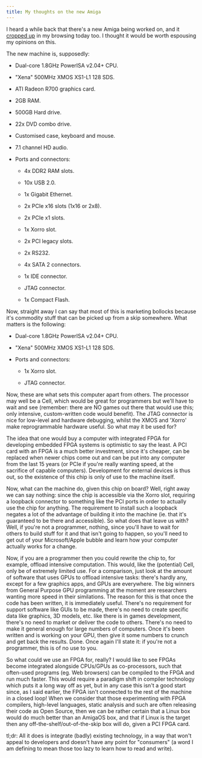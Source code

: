 ```yaml
---
title: My thoughts on the new Amiga
---
```

I heard a while back that there's a new Amiga being worked on, and it <a href="http://www.osnews.com/story/23270/Interview_Trevor_Dickinson_A-EON_Technology">cropped up</a> in my browsing today too. I thought it would be worth espousing my opinions on this.

The new machine is, supposedly:

<ul>
 <li>

Dual-core 1.8GHz PowerISA v2.04+ CPU.

 </li>
 <li>

"Xena" 500MHz XMOS XS1-L1 128 SDS.

 </li>
 <li>

ATI Radeon R700 graphics card.

 </li>
 <li>

2GB RAM.

 </li>
 <li>

500GB Hard drive.

 </li>
 <li>

22x DVD combo drive.

 </li>
 <li>

Customised case, keyboard and mouse.

 </li>
 <li>

7.1 channel HD audio.

 </li>
 <li>

Ports and connectors:

  <ul>
   <li>

4x DDR2 RAM slots.

   </li>
   <li>

10x USB 2.0.

   </li>
   <li>

1x Gigabit Ethernet.

   </li>
   <li>

2x PCIe x16 slots (1x16 or 2x8).

   </li>
   <li>

2x PCIe x1 slots.

   </li>
   <li>

1x Xorro slot.

   </li>
   <li>

2x PCI legacy slots.

   </li>
   <li>

2x RS232.

   </li>
   <li>

4x SATA 2 connectors.

   </li>
   <li>

1x IDE connector.

   </li>
   <li>

JTAG connector.

   </li>
   <li>

1x Compact Flash.

   </li>
  </ul>
 </li>
</ul>

Now, straight away I can say that most of this is marketing bollocks because it's commodity stuff that can be picked up from a skip somewhere. What matters is the following:

<ul>
 <li>

Dual-core 1.8GHz PowerISA v2.04+ CPU.

 </li>
 <li>

"Xena" 500MHz XMOS XS1-L1 128 SDS.

 </li>

 <li>

Ports and connectors:

  <ul>
   <li>

1x Xorro slot.

   </li>
   <li>

JTAG connector.

   </li>
  </ul>
 </li>
</ul>

Now, these are what sets this computer apart from others. The processor may well be a Cell, which would be great for programmers but we'll have to wait and see (remember: there are NO games out there that would use this; only intensive, custom-written code would benefit). The JTAG connector is nice for low-level and hardware debugging, whilst the XMOS and 'Xorro' make reprogrammable hardware useful. So what may it be used for?

The idea that one would buy a computer with integrated FPGA for developing embedded FPGA systems is optimistic to say the least. A PCI card with an FPGA is a much better investment, since it's cheaper, can be replaced when newer chips come out and can be put into any computer from the last 15 years (or PCIe if you're really wanting speed, at the sacrifice of capable computers). Development for external devices is thus out, so the existence of this chip is only of use to the machine itself.

Now, what can the machine do, given this chip on board? Well, right away we can say nothing: since the chip is accessible via the Xorro slot, requiring a loopback connector to something like the PCI ports in order to actually use the chip for anything. The requirement to install such a loopback negates a lot of the advantage of building it into the machine (ie. that it's guaranteed to be there and accessible). So what does that leave us with? Well, if you're not a programmer, nothing, since you'll have to wait for others to build stuff for it and that isn't going to happen, so you'll need to get out of your Microsoft/Apple bubble and learn how your computer actually works for a change.

Now, if you are a programmer then you could rewrite the chip to, for example, offload intensive computation. This would, like the (potential) Cell, only be of extremely limited use. For a comparison, just look at the amount of software that uses GPUs to offload intensive tasks: there's hardly any, except for a few graphics apps, and GPUs are everywhere. The big winners from General Purpose GPU programming at the moment are researchers wanting more speed in their similations. The reason for this is that once the code has been written, it is immediately useful. There's no requirement for support software like GUIs to be made, there's no need to create specific data like graphics, 3D models, etc. like there is in games development, there's no need to market or deliver the code to others. There's no need to make it general enough for large numbers of computers. Once it's been written and is working on your GPU, then give it some numbers to crunch and get back the results. Done. Once again I'll state it: if you're not a programmer, this is of no use to you.

So what could we use an FPGA for, really? I would like to see FPGAs become integrated alongside CPUs/GPUs as co-processors, such that often-used programs (eg. Web browsers) can be compiled to the FPGA and run much faster. This would require a paradigm shift in compiler technology which puts it a long way off as yet, but in any case this isn't a good start since, as I said earlier, the FPGA isn't connected to the rest of the machine in a closed loop! When we consider that those experimenting with FPGA compilers, high-level languages, static analysis and such are often releasing their code as Open Source, then we can be rather certain that a Linux box would do much better than an AmigaOS box, and that if Linux is the target then any off-the-shelf/out-of-the-skip box will do, given a PCI FPGA card.

tl;dr: All it does is integrate (badly) existing technology, in a way that won't appeal to developers and doesn't have any point for "consumers" (a word I am defining to mean those too lazy to learn how to read and write).
